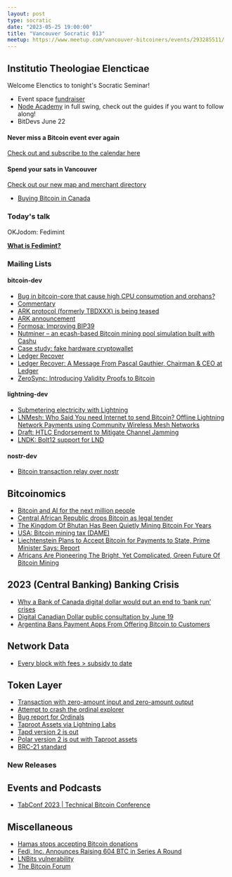 ```yaml
---
layout: post
type: socratic
date: "2023-05-25 19:00:00"
title: "Vancouver Socratic 013"
meetup: https://www.meetup.com/vancouver-bitcoiners/events/293285511/
---
```


## Institutio Theologiae Elencticae

Welcome Elenctics to tonight's Socratic Seminar!

- Event space [fundraiser](https://we.encrypt.cash/apps/1Chngwii4XMnueujJpWk78fMe75/crowdfund)
- [Node Academy](https://www.nodeacademy.org/) in full swing, check out the guides if you want to follow along!
- BitDevs June 22

#### Never miss a Bitcoin event ever again

[Check out and subscribe to the calendar here](/events)

#### Spend your sats in Vancouver

[Check out our new map and merchant directory](/map)

- [Buying Bitcoin in Canada](https://krisconstable.com/buying-bitcoin-in-canada-in-2023/)

### Today's talk

OKJodom: Fedimint

**[What is Fedimint?](https://gist.github.com/okjodom/c62308a7762541420b0b12d4d8688a87)**

### Mailing Lists

#### bitcoin-dev

- [Bug in bitcoin-core that cause high CPU consumption and orphans?](https://github.com/bitcoin/bitcoin/issues/27623)
- [Commentary](https://twitter.com/rob1ham/status/1656726867137658888)
- [ARK protocol (formerly TBDXXX) is being teased](https://github.com/fiksn/awesome-ark/blob/master/explained.md)
- [ARK announcement](https://burakkeceli.medium.com/introducing-ark-6f87ae45e272)
- [Formosa: Improving BIP39](https://github.com/Yuri-SVB/formosa)
- [Nutminer – an ecash-based Bitcoin mining pool simulation built with Cashu](https://stacker.news/items/178510)
- [Case study: fake hardware cryptowallet](https://www.kaspersky.com/blog/fake-trezor-hardware-crypto-wallet/48155/)
- [Ledger Recover](https://www.ledger.com/recover)
- [Ledger Recover: A Message From Pascal Gauthier, Chairman & CEO at Ledger](https://www.ledger.com/blog/ledger-recover-a-message-from-pascal-gauthier-chairman-ceo-at-ledger)
- [ZeroSync: Introducing Validity Proofs to Bitcoin](https://lists.linuxfoundation.org/pipermail/bitcoin-dev/2023-May/021679.html)

#### lightning-dev

- [Submetering electricity with Lightning](http://andyschroder.com/DistributedCharge/)
- [LNMesh: Who Said You need Internet to send Bitcoin? Offline Lightning Network Payments using Community Wireless Mesh Networks](https://arxiv.org/abs/2304.14559)
- [Draft: HTLC Endorsement to Mitigate Channel Jamming](https://github.com/lightning/bolts/pull/1071)
- [LNDK: Bolt12 support for LND](https://github.com/lndk-org/lndk)

<!-- #### dlc-dev -->

#### nostr-dev

- [Bitcoin transaction relay over nostr](https://lists.linuxfoundation.org/pipermail/bitcoin-dev/2023-May/021700.html)

<!-- ### Optech -->

## Bitcoinomics

- [Bitcoin and AI for the next million people](https://positiveblue.substack.com/p/building-for-the-next-million-bitcoin)
- [Central African Republic drops Bitcoin as legal tender](https://www.centralbanking.com/central-banks/currency/digital-currencies/7956294/car-to-drop-crypto-as-legal-tender)
- [The Kingdom Of Bhutan Has Been Quietly Mining Bitcoin For Years](https://www.forbes.com/sites/iainmartin/2023/04/30/bhutan-bitcoin-mining-crypto/)
- [USA: Bitcoin mining tax (DAME)](https://www.whitehouse.gov/cea/written-materials/2023/05/02/cost-of-cryptomining-dame-tax/)
- [Liechtenstein Plans to Accept Bitcoin for Payments to State, Prime Minister Says: Report](https://www.coindesk.com/policy/2023/05/08/liechtenstein-plans-to-accept-bitcoin-for-payments-to-state-prime-minister-says-report/)
- [Africans Are Pioneering The Bright, Yet Complicated, Green Future Of Bitcoin Mining](https://www.forbes.com/sites/abubakarnurkhalil/2023/05/24/africans-are-pioneering-the-bright-yet-complicated-green-future-of-bitcoin-mining/)

## 2023 (Central Banking) Banking Crisis

- [Why a Bank of Canada digital dollar would put an end to ‘bank run’ crises](https://www.thestar.com/business/opinion/2023/04/29/why-a-bank-of-canada-digital-dollar-would-put-an-end-to-bank-run-crises.html)
- [Digital Canadian Dollar public consultation by June 19](https://survey.forumresearch.com/SE/1/BCA1/)
- [Argentina Bans Payment Apps From Offering Bitcoin to Customers](https://decrypt.co/139068/argentinas-central-bank-clamps-down-on-bitcoin)

## Network Data

<!-- ## Research -->

- [Every block with fees > subsidy to date](https://www.reddit.com/r/Bitcoin/comments/13dv1i8/every_block_with_fees_subsidy_to_date/)

<!-- ## InfoSec -->

## Token Layer

- [Transaction with zero-amount input and zero-amount output](https://mempool.space/tx/c1e0db6368a43f5589352ed44aa1ff9af33410e4a9fd9be0f6ac42d9e4117151)
- [Attempt to crash the ordinal explorer](https://twitter.com/super_testnet/status/1654150183448453121)
- [Bug report for Ordinals](https://github.com/casey/ord/issues/2062)
- [Taproot Assets via Lightning Labs](https://docs.lightning.engineering/the-lightning-network/taproot-assets)
- [Tapd version 2 is out](https://github.com/lightninglabs/taproot-assets)
- [Polar version 2 is out with Taproot assets](https://github.com/jamaljsr/polar/releases/tag/v2.0.0)
- [BRC-21 standard](https://interlay-labs.gitbook.io/brc-21/)

### New Releases

## Events and Podcasts

- [TabConf 2023 | Technical Bitcoin Conference](https://2023.tabconf.com/)

## Miscellaneous

- [Hamas stops accepting Bitcoin donations](https://www.reuters.com/world/middle-east/hamas-armed-wing-announces-suspension-bitcoin-fundraising-2023-04-28/)
- [Fedi, Inc. Announces Raising 604 BTC in Series A Round](https://www.fedi.xyz/blog/fedi-inc-announces-raising-17-million-in-series-a-round)
- [LNBits vulnerability](https://twitter.com/lnbits/status/1654416778804580352)
- [The Bitcoin Forum](https://blog.bitmex.com/the-bitcoin-forum/)
